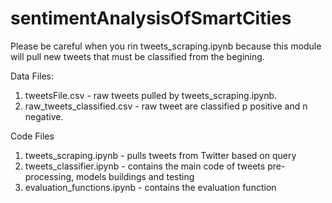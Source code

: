 # sentimentAnalysisOfSmartCities

Please be careful when you rin tweets_scraping.ipynb because this module will pull new tweets
that must be classified from the begining.

Data Files:
1. tweetsFile.csv  - raw tweets pulled by tweets_scraping.ipynb.
2. raw_tweets_classified.csv - raw tweet are classified p positive and n negative.

Code Files
1. tweets_scraping.ipynb - pulls tweets from Twitter based on query 
2. tweets_classifier.ipynb - contains the main code of tweets pre-processing, models buildings and testing
3. evaluation_functions.ipynb - contains the evaluation function 

